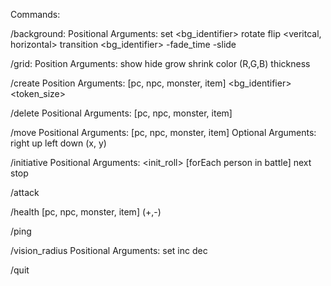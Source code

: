 Commands:

/background:
  Positional Arguments:
    set <bg_identifier>
    rotate <degrees>
    flip <veritcal, horizontal>
    transition <bg_identifier> 
      -fade_time <ms>
      -slide <direction>

/grid:
  Position Arguments:
    show
    hide
    grow
    shrink
    color (R,G,B)
    thickness <pixels>

/create
  Position Arguments:
    [pc, npc, monster, item] <name> <hp> <bg_identifier> <token_size>

/delete
  Positional Arguments:
    [pc, npc, monster, item] <name>

/move 
  Positional Arguments:
    [pc, npc, monster, item]
    Optional Arguments:
      right <units>
      up <units>
      left <units>
      down <units>
      (x, y)

/initiative
  Positional Arguments:
    <name> <init_roll> [forEach person in battle]
    next
    stop

/attack <attacker> <defender> <hit points>

/health [pc, npc, monster, item] (+,-) <x>

/ping <name>

/vision_radius
  Positional Arguments:
    set <units>
    inc <units>
    dec <units>

/quit

